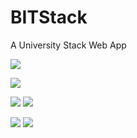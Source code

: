 # BITStack
A University Stack Web App

![](https://github.com/Jaykef/BITStack/blob/main/screenshots/1.png)

![](https://github.com/Jaykef/BITStack/blob/main/screenshots/2.png)

![](https://github.com/Jaykef/BITStack/blob/main/screenshots/3.png) ![](https://github.com/Jaykef/BITStack/blob/main/screenshots/3.png)

![](https://github.com/Jaykef/BITStack/blob/main/screenshots/4.png) ![](https://github.com/Jaykef/BITStack/blob/main/screenshots/5.png)
